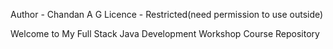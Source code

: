 Author - Chandan  A G
Licence - Restricted(need permission to use outside)

Welcome to My Full Stack Java Development Workshop Course Repository